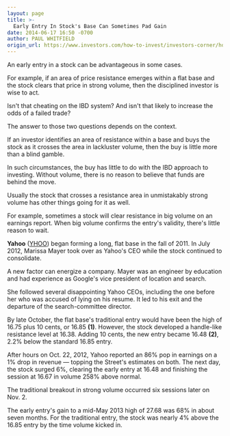 ```yaml
---
layout: page
title: >-
  Early Entry In Stock's Base Can Sometimes Pad Gain
date: 2014-06-17 16:50 -0700
author: PAUL WHITFIELD
origin_url: https://www.investors.com/how-to-invest/investors-corner/how-to-enter-a-stock-early/
---
```


An early entry in a stock can be advantageous in some cases.

For example, if an area of price resistance emerges within a flat base and the stock clears that price in strong volume, then the disciplined investor is wise to act.

Isn't that cheating on the IBD system? And isn't that likely to increase the odds of a failed trade?

The answer to those two questions depends on the context.

If an investor identifies an area of resistance within a base and buys the stock as it crosses the area in lackluster volume, then the buy is little more than a blind gamble.

In such circumstances, the buy has little to do with the IBD approach to investing. Without volume, there is no reason to believe that funds are behind the move.

Usually the stock that crosses a resistance area in unmistakably strong volume has other things going for it as well.

For example, sometimes a stock will clear resistance in big volume on an earnings report. When big volume confirms the entry's validity, there's little reason to wait.

**Yahoo** ([YHOO](https://research.investors.com/quote.aspx?symbol=YHOO)) began forming a long, flat base in the fall of 2011. In July 2012, Marissa Mayer took over as Yahoo's CEO while the stock continued to consolidate.

A new factor can energize a company. Mayer was an engineer by education and had experience as Google's vice president of location and search.

She followed several disappointing Yahoo CEOs, including the one before her who was accused of lying on his resume. It led to his exit and the departure of the search-committee director.

By late October, the flat base's traditional entry would have been the high of 16.75 plus 10 cents, or 16.85 **(1)**. However, the stock developed a handle-like resistance level at 16.38. Adding 10 cents, the new entry became 16.48 **(2)**, 2.2% below the standard 16.85 entry.

After hours on Oct. 22, 2012, Yahoo reported an 86% pop in earnings on a 1% drop in revenue — topping the Street's estimates on both. The next day, the stock surged 6%, clearing the early entry at 16.48 and finishing the session at 16.67 in volume 258% above normal.

The traditional breakout in strong volume occurred six sessions later on Nov. 2.

The early entry's gain to a mid-May 2013 high of 27.68 was 68% in about seven months. For the traditional entry, the stock was nearly 4% above the 16.85 entry by the time volume kicked in.
